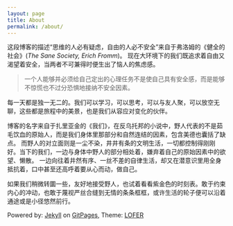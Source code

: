 ```yaml
---
layout: page
title: About
permalink: /about/
---
```


这段博客的描述“思维的人必有疑虑，自由的人必不安全”来自于弗洛姆的《健全的社会》(*The Sane Society, Erich Fromm*)。
现在大环境下的我们既追求着自由又渴望着安全，当两者不可兼得时便生出了恼人的焦虑感。

> 一个人能够并必须给自己定出的心理任务不是使自己具有安全感，而是能够不惊慌也不过分恐惧地接纳不安全因素。

每一天都是独一无二的。我们可以学习，可以思考，可以与友人聚，可以放空无聊，这些都是旅程中的美景，也是我们从容应对变化的伙伴。

博客的名字来自于扎里亚金的《我们》，在反乌托邦的小说中，野人代表的不是茹毛饮血的原始人，而是我们身体里那部分和自然连结的因素，包含美德也囊括了缺点。
而野人的对立面则是一尘不染，井井有条的文明生活，一切都控制得刚刚好。当下的我们，一边与身体中野人的部分相处着，嫌弃着自己的原始因素中的欲望、懒散。
一边向往着井然有序、一丝不差的自律生活，却又在潜意识里用全身抵抗着，口中甚至还高呼着要从心而动，做自己。

如果我们稍微转圜一些，友好地接受野人，也试着看看紫金色的时刻表。敢于约束内心的冲动，也敢于蔑视严丝合缝到无情的条条框框，或许生活的轮子便可以沿着通途或是小径悠然前行。


Powered by: [Jekyll](https://jekyllrb.com/) on [GitPages](https://pages.github.com/), Theme: [LOFER](https://github.com/FromEndWorld/LOFFER)